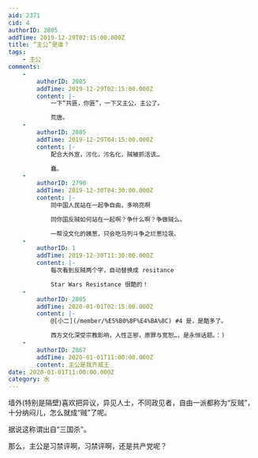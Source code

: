 ```yaml
---
aid: 2371
cid: 4
authorID: 2805
addTime: 2019-12-29T02:15:00.000Z
title: “主公”是谁？
tags:
    - 主公
comments:
    -
        authorID: 2805
        addTime: 2019-12-29T02:15:00.000Z
        content: |-
            一下“共匪，你匪”，一下又主公，主公了。

            荒唐。
    -
        authorID: 2805
        addTime: 2019-12-29T04:15:00.000Z
        content: |-
            配合大外宣，污化，污名化，贼被抓活该…

            蠢。
    -
        authorID: 2790
        addTime: 2019-12-30T04:30:00.000Z
        content: |-
            同中国人民站在一起争自由，多响亮啊

            同你国反贼如何站在一起啊？争什么啊？争做贼么。

            一帮没文化的姨葱，只会吃马列斗争之烂葱垃圾。
    -
        authorID: 1
        addTime: 2019-12-30T11:30:00.000Z
        content: |-
            每次看到反贼两个字，自动替换成 resitance

            Star Wars Resistance 很酷的！
    -
        authorID: 2805
        addTime: 2020-01-01T02:15:00.000Z
        content: |-
            @[小二](/member/%E5%B0%8F%E4%BA%8C) #4 是，是酷多了。

            西方文化深受宗教影响，人性正邪，原罪与宽恕…，是永恒话题。：)
    -
        authorID: 2867
        addTime: 2020-01-01T11:00:00.000Z
        content: 主公是我齐威王
date: 2020-01-01T11:00:00.000Z
category: 水
---
```


墙外(特别是隔壁)喜欢把异议，异见人士，不同政见者，自由一派都称为“反贼”，十分纳闷儿，怎么就成“贼”了呢。

据说这称谓出自“三国杀”。

那么，主公是习禁评啊，习禁评啊，还是共产党呢？
